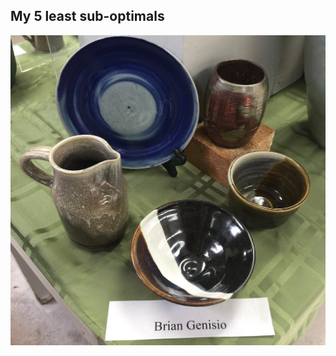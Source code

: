## My 5 least sub-optimals
![Pottery Success](/images/pottery-1.jpg) <!-- .element: width="500px" -->
